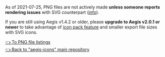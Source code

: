 As of 2021-07-25, PNG files are not actively made **unless someone reports rendering issues** with SVG counterpart ([info](https://github.com/aegis-icons/aegis-icons/issues/240#issuecomment-884841536)).

If you are still using Aegis v1.4.2 or older, please **upgrade to Aegis v2.0.1 or newer** to take advantage of [icon pack feature](https://github.com/aegis-icons/aegis-icons/blob/master/FAQ.md#with-icon-pack) and smaller export file sizes with SVG icons.

[:point_left: To PNG file listings](https://github.com/aegis-icons/png-files) \
[:point_left: Back to "aegis-icons" main repository](https://github.com/aegis-icons/aegis-icons)